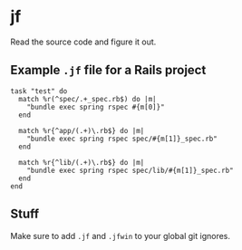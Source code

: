 # jf

Read the source code and figure it out.

## Example `.jf` file for a Rails project

```
task "test" do
  match %r(^spec/.+_spec.rb$) do |m|
    "bundle exec spring rspec #{m[0]}"
  end

  match %r{^app/(.+)\.rb$} do |m|
    "bundle exec spring rspec spec/#{m[1]}_spec.rb"
  end

  match %r{^lib/(.+)\.rb$} do |m|
    "bundle exec spring rspec spec/lib/#{m[1]}_spec.rb"
  end
end
```

## Stuff

Make sure to add `.jf` and `.jfwin` to your global git ignores.
